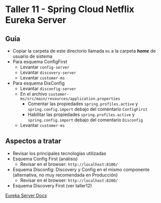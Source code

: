 # Taller 11 - Spring Cloud Netflix Eureka Server
## Guía

- Copiar la carpeta de este directorio llamada `ms` a la carpeta ***home*** de usuario de sistema
- Para esquema ConfigFirst
  - Levantar `config-server`
  - Levantar `discovery-server`
  - Levantar `customer-ms`
- Para esquema DisConfig 
  - Levantar `disconfig-server`
  - En el archivo `customer-ms/src/main/resources/application.properties`
    - Comentar las propiedades `spring.profiles.active` y `spring.config.import` debajo del comentario `ConfigFirst`
    - Habilitar las propiedades `spring.profiles.active` y `spring.config.import` debajo del comentario `Disconfig`
  - Levantar `customer-ms`

## Aspectos a tratar
- Revisar los principales tecnologías utilizadas
- Esquema Config First (análisis)
  - Revisar en el browser: `http://localhost:8100/`
- Esquema Disconfig: Discovery y Config en el mismo componente (alternativa, no muy recomendada en Producción)
  - Revisar en el browser: `http://localhost:8200/`
- Esquema Discovery First (ver taller12)

[Eureka Server Docs](https://docs.spring.io/spring-cloud-netflix/docs/3.1.3/reference/html/)
